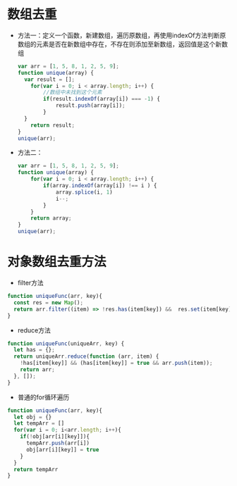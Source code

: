 # 数组去重

* 方法一：定义一个函数，新建数组，遍历原数组，再使用indexOf方法判断原数组的元素是否在新数组中存在，不存在则添加至新数组，返回值是这个新数组

  ```javascript
  var arr = [1, 5, 8, 1, 2, 5, 9];
  function unique(array) {
  	var result = [];
      for(var i = 0; i < array.length; i++) {
          //数组中未找到这个元素    
          if(result.indexOf(array[i]) === -1) {
              result.push(array[i]);
          }
  	}
      return result;
  }
  unique(arr);
  ```

* 方法二：

  ```javascript
  var arr = [1, 5, 8, 1, 2, 5, 9];
  function unique(array) {
      for(var i = 0; i < array.length; i++) {
          if(array.indexOf(array[i]) !== i ) {
              array.splice(i, 1)
              i--;
          }
      }
      return array;
  }
  unique(arr);
  ```

# 对象数组去重方法

  * filter方法

  ```js
  function uniqueFunc(arr, key){
    const res = new Map();
    return arr.filter((item) => !res.has(item[key]) && 	res.set(item[key], 1));
  }
  ```
  * reduce方法

  ```js
  function uniqueFunc(uniqueArr, key) {
    let has = {};
    return uniqueArr.reduce(function (arr, item) {
      !has[item[key]] && (has[item[key]] = true && arr.push(item));
      return arr;
    }, []);
  }
  ```

  * 普通的for循环遍历

  ```js
  function uniqueFunc(arr, key){
    let obj = {}
    let tempArr = []
    for(var i = 0; i<arr.length; i++){
      if(!obj[arr[i][key]]){
        tempArr.push(arr[i])
        obj[arr[i][key]] = true
      }
    }
    return tempArr
  }
  ```


